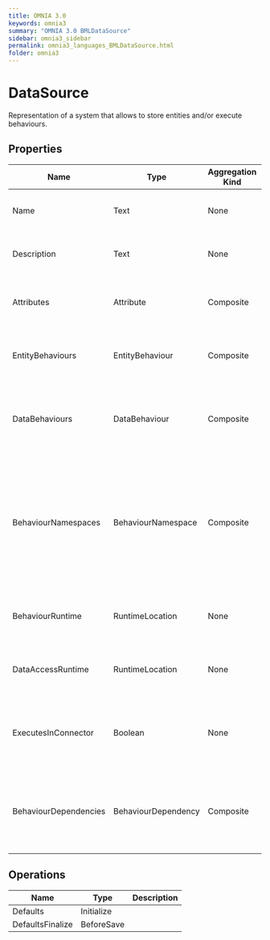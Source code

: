 ```yaml
---
title: OMNIA 3.0
keywords: omnia3
summary: "OMNIA 3.0 BMLDataSource"
sidebar: omnia3_sidebar
permalink: omnia3_languages_BMLDataSource.html
folder: omnia3
---
```


# DataSource
Representation of a system that allows to store entities and/or execute behaviours.
## Properties

| Name | Type | Aggregation Kind | Multiplicity | Description |
| --------- | --------- | --------- | --------- | --------- |
| Name | Text | None | 1..* | The name of the entity (unique identifier). |
| Description | Text | None | 0..* | The textual explanation of the entities' purpose. |
| Attributes | Attribute | Composite | 0..2147483647 | A collection of entries that allows to define entity' structure. |
| EntityBehaviours | EntityBehaviour | Composite | 0..2147483647 | A collection of entries representing how the entity behaves. |
| DataBehaviours | DataBehaviour | Composite | 0..2147483647 | A collection of entries representing how the entity' data is stored and retrieved. |
| BehaviourNamespaces | BehaviourNamespace | Composite | 0..2147483647 | A collection of entries representing the coding namespaces to be included (as usings) on code generated with your data and entity behaviours. |
| BehaviourRuntime | RuntimeLocation | None | 1..* | The location where the entitys' behaviours are executed. |
| DataAccessRuntime | RuntimeLocation | None | 1..* | The location where the data behaviours are executed. |
| ExecutesInConnector | Boolean | None | 1..* | Indicates if the Data Source is executed using the platform's connector. |
| BehaviourDependencies | BehaviourDependency | Composite | 0..2147483647 | A collection of entries that allows to define which dependencies are loaded in the Data Source. |

## Operations

| Name | Type | Description |
| --------- | --------- | --------- |
| Defaults | Initialize |  |
| DefaultsFinalize | BeforeSave |  |

